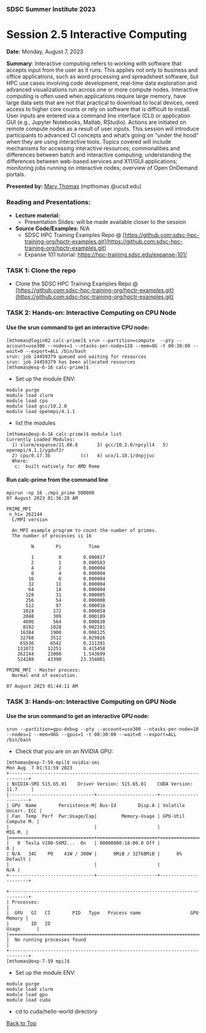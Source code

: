 ### SDSC Summer Institute 2023
# Session 2.5 Interactive Computing

**Date:** Monday, August 7, 2023

**Summary**: Interactive computing refers to working with software that accepts input from the user as it runs. This applies not only to business and office applications, such as word processing and spreadsheet software, but HPC use cases involving code development, real-time data exploration and advanced visualizations run across one or more compute nodes. Interactive computing is often used when applications require large memory, have large data sets that are not that practical to download to local devices, need access to higher core counts or rely on software that is difficult to install. User inputs are entered via a command line interface (CLI) or application GUI (e.g., Jupyter Notebooks, Matlab, RStudio). Actions are initiated on remote compute nodes as a result of user inputs.  This session will introduce participants to advanced CI concepts and what’s going on "under the hood" when they are using interactive tools.  Topics covered will include mechanisms for accessing interactive resources; commonalities and differences between batch and interactive computing; understanding the differences between web-based services and X11/GUI applications; monitoring jobs running on interactive nodes; overview of Open OnDemand portals.

**Presented by:** [Mary Thomas](https://www.sdsc.edu/research/researcher_spotlight/thomas_mary.html) (mpthomas @ucsd.edu)

### Reading and Presentations:
* **Lecture material:**
   * Presentation Slides: will be made available closer to the session
* **Source Code/Examples:** N/A
   * SDSC HPC Training Examples Repo @ [https://github.com:sdsc-hpc-training-org/hpctr-examples.git](https://github.com:sdsc-hpc-training-org/hpctr-examples.git)
   * Expanse 101 tutorial: https://hpc-training.sdsc.edu/expanse-101/

### TASK 1: Clone the repo
   * Clone the  SDSC HPC Training Examples Repo @ [https://github.com:sdsc-hpc-training-org/hpctr-examples.git](https://github.com:sdsc-hpc-training-org/hpctr-examples.git)

### TASK 2: Hands-on: Interactive Computing on CPU Node
#### Use the srun command to get an interactive CPU node:
```
[mthomas@login02 calc-prime]$ srun --partition=compute  --pty --account=use300 --nodes=1 --ntasks-per-node=128 --mem=8G -t 00:30:00 --wait=0 --export=ALL /bin/bash
srun: job 24459379 queued and waiting for resources
srun: job 24459379 has been allocated resources
[mthomas@exp-6-16 calc-prime]$
```
* Set up the module ENV:
```
module purge 
module load slurm
module load cpu
module load gcc/10.2.0
module load openmpi/4.1.1
```
* list the modules
```
[mthomas@exp-6-16 calc-prime]$ module list
Currently Loaded Modules:
  1) slurm/expanse/21.08.8       3) gcc/10.2.0/npcyll4   5) openmpi/4.1.1/ygduf2r
  2) cpu/0.17.3b           (c)   4) ucx/1.10.1/dnpjjuc
  Where:
   c:  built natively for AMD Rome
```
#### Run calc-prime from the command line
```
mpirun -np 16 ./mpi_prime 500000
07 August 2023 01:36:28 AM

PRIME_MPI
 n_hi= 262144
  C/MPI version

  An MPI example program to count the number of primes.
  The number of processes is 16

         N        Pi          Time

         1         0        0.000817
         2         1        0.000583
         4         2        0.000004
         8         4        0.000004
        16         6        0.000004
        32        11        0.000004
        64        18        0.000004
       128        31        0.000005
       256        54        0.000008
       512        97        0.000018
      1024       172        0.000054
      2048       309        0.000189
      4096       564        0.000638
      8192      1028        0.002281
     16384      1900        0.008125
     32768      3512        0.029826
     65536      6542        0.111391
    131072     12251        0.415458
    262144     23000        1.543699
    524288     43390       23.354061

PRIME_MPI - Master process:
  Normal end of execution.

07 August 2023 01:44:11 AM
```

### TASK 3: Hands-on: Interactive Computing on GPU Node
#### Use the srun command to get an interactive GPU node:
```
srun --partition=gpu-debug --pty --account=use300 --ntasks-per-node=10 --nodes=1 --mem=96G --gpus=1 -t 00:30:00 --wait=0 --export=ALL /bin/bash
```
* Check that you are on an NVIDIA GPU:
```
[mthomas@exp-7-59 mpi]$ nvidia-smi
Mon Aug  7 01:51:59 2023       
+-----------------------------------------------------------------------------+
| NVIDIA-SMI 515.65.01    Driver Version: 515.65.01    CUDA Version: 11.7     |
|-------------------------------+----------------------+----------------------+
| GPU  Name        Persistence-M| Bus-Id        Disp.A | Volatile Uncorr. ECC |
| Fan  Temp  Perf  Pwr:Usage/Cap|         Memory-Usage | GPU-Util  Compute M. |
|                               |                      |               MIG M. |
|===============================+======================+======================|
|   0  Tesla V100-SXM2...  On   | 00000000:18:00.0 Off |                    0 |
| N/A   34C    P0    41W / 300W |      0MiB / 32768MiB |      0%      Default |
|                               |                      |                  N/A |
+-------------------------------+----------------------+----------------------+
                                                                               
+-----------------------------------------------------------------------------+
| Processes:                                                                  |
|  GPU   GI   CI        PID   Type   Process name                  GPU Memory |
|        ID   ID                                                   Usage      |
|=============================================================================|
|  No running processes found                                                 |
+-----------------------------------------------------------------------------+
[mthomas@exp-7-59 mpi]$ 
```

* Set up the module ENV:
```
module purge
module load slurm
module load gpu
module load cuda
```
* cd to cuda/hello-world directory







[Back to Top](#top)
